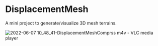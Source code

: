 # DisplacementMesh
A mini project to generate/visualize 3D mesh terrains.


![2022-06-07 10_48_41-DisplacementMeshComprss m4v - VLC media player](https://github.com/nathanstephane/DisplacementMesh/assets/75221936/26a066f3-083f-4b9b-b191-052d1094057e)

